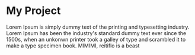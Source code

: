 My Project
==========

Lorem Ipsum is simply dummy text of the printing and typesetting industry.
Lorem Ipsum has been the industry's standard dummy text ever since the 1500s,
when an unkonwn printer took a galley of type and scrambled it to make
a type specimen book. MIMIMI, reitiflo is a beast
